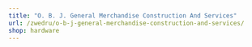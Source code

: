 ```yaml
---
title: "O. B. J. General Merchandise Construction And Services"
url: /zwedru/o-b-j-general-merchandise-construction-and-services/
shop: hardware
---
```

